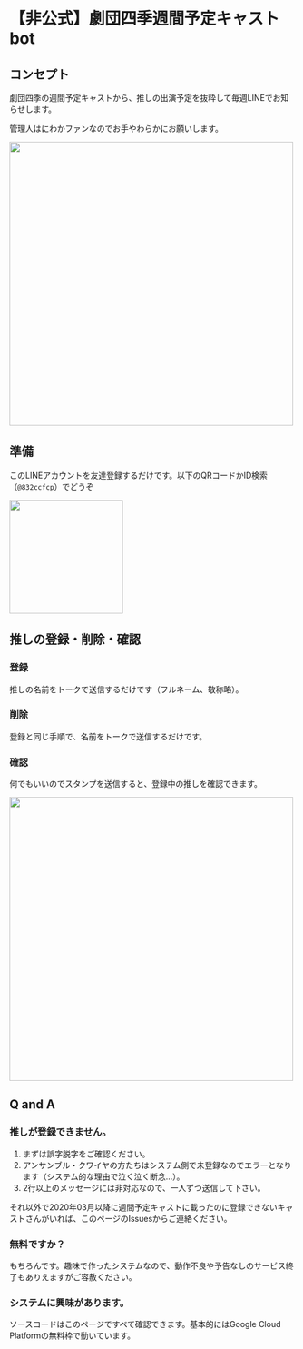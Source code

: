 # 【非公式】劇団四季週間予定キャストbot
## コンセプト
劇団四季の週間予定キャストから、推しの出演予定を抜粋して毎週LINEでお知らせします。

管理人はにわかファンなのでお手やわらかにお願いします。

<img src="https://user-images.githubusercontent.com/26474260/75613091-25aed880-5b6d-11ea-8f31-1317f9a42e12.jpg" width="500px">

## 準備
このLINEアカウントを友達登録するだけです。以下のQRコードかID検索（`@832ccfcp`）でどうぞ

<img src="https://user-images.githubusercontent.com/26474260/75613290-35c7b780-5b6f-11ea-9f0d-b47b928be37a.png" width="200px">

## 推しの登録・削除・確認
### 登録
推しの名前をトークで送信するだけです（フルネーム、敬称略）。

### 削除
登録と同じ手順で、名前をトークで送信するだけです。

### 確認
何でもいいのでスタンプを送信すると、登録中の推しを確認できます。

<img src="https://user-images.githubusercontent.com/26474260/75613094-27789c00-5b6d-11ea-8a64-a4107812e6f6.jpg" width="500px">

## Q and A
### 推しが登録できません。
1. まずは誤字脱字をご確認ください。
2. アンサンブル・クワイヤの方たちはシステム側で未登録なのでエラーとなります（システム的な理由で泣く泣く断念...）。
3. 2行以上のメッセージには非対応なので、一人ずつ送信して下さい。

それ以外で2020年03月以降に週間予定キャストに載ったのに登録できないキャストさんがいれば、このページのIssuesからご連絡ください。

### 無料ですか？
もちろんです。趣味で作ったシステムなので、動作不良や予告なしのサービス終了もありえますがご容赦ください。

### システムに興味があります。
ソースコードはこのページですべて確認できます。基本的にはGoogle Cloud Platformの無料枠で動いています。


